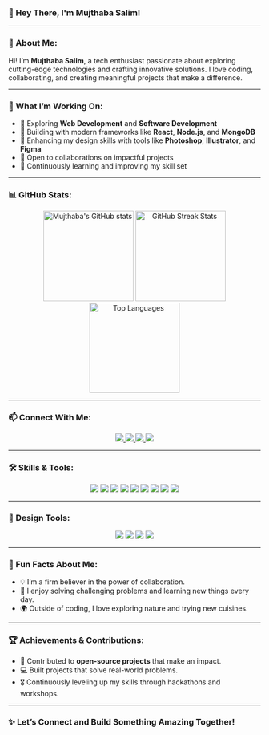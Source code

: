 ### 👋 Hey There, I'm Mujthaba Salim!
---

### 🌟 About Me:
Hi! I’m **Mujthaba Salim**, a tech enthusiast passionate about exploring cutting-edge technologies and crafting innovative solutions. I love coding, collaborating, and creating meaningful projects that make a difference.  

---

### 🚀 What I’m Working On:
- 🔭 Exploring **Web Development** and **Software Development**  
- 🌱 Building with modern frameworks like **React**, **Node.js**, and **MongoDB**  
- 🎨 Enhancing my design skills with tools like **Photoshop**, **Illustrator**, and **Figma**  
- 🤝 Open to collaborations on impactful projects  
- 📖 Continuously learning and improving my skill set  

---

### 📊 GitHub Stats:
<div align="center">
  <img src="https://github-readme-stats.vercel.app/api?username=mujthabasalim&show_icons=true&theme=radical&count_private=true&hide=stars&line_height=30" alt="Mujthaba's GitHub stats" height="180" />
  <img src="https://github-readme-streak-stats.herokuapp.com/?user=mujthabasalim&theme=radical" alt="GitHub Streak Stats" height="180" />
</div>
<div align="center">
  <img src="https://github-readme-stats.vercel.app/api/top-langs/?username=mujthabasalim&layout=compact&theme=radical&langs_count=6" alt="Top Languages" height="180" />
</div>

---

### 📫 Connect With Me:
<div align="center">
  <a href="https://www.linkedin.com/in/mujthaba-salim-8bb6b6317">
    <img src="https://img.shields.io/badge/-Mujthaba%20Salim-blue?style=for-the-badge&logo=Linkedin&logoColor=white" />
  </a>
  <a href="https://github.com/mujthaba">
    <img src="https://img.shields.io/badge/-GitHub-black?style=for-the-badge&logo=github&logoColor=white" />
  </a>
  <a href="https://mujthaba.github.io">
    <img src="https://img.shields.io/badge/Portfolio-Visit-blueviolet?style=for-the-badge&logo=web&logoColor=white" />
  </a>
  <a href="mailto:mujthaba@example.com">
    <img src="https://img.shields.io/badge/Email-Contact%20Me-red?style=for-the-badge&logo=gmail&logoColor=white" />
  </a>
</div>

---

### 🛠️ Skills & Tools:
<div align="center">
  <img src="https://img.shields.io/badge/-JavaScript-F7DF1E?style=for-the-badge&logo=javascript&logoColor=black" />
  <img src="https://img.shields.io/badge/-React-61DAFB?style=for-the-badge&logo=react&logoColor=white" />
  <img src="https://img.shields.io/badge/-Node.js-339933?style=for-the-badge&logo=node.js&logoColor=white" />
  <img src="https://img.shields.io/badge/-MongoDB-47A248?style=for-the-badge&logo=mongodb&logoColor=white" />
  <img src="https://img.shields.io/badge/-Git-F05032?style=for-the-badge&logo=git&logoColor=white" />
  <img src="https://img.shields.io/badge/-VS%20Code-007ACC?style=for-the-badge&logo=visual-studio-code&logoColor=white" />
  <img src="https://img.shields.io/badge/-HTML5-E34F26?style=for-the-badge&logo=html5&logoColor=white" />
  <img src="https://img.shields.io/badge/-CSS3-1572B6?style=for-the-badge&logo=css3&logoColor=white" />
  <img src="https://img.shields.io/badge/-Python-3776AB?style=for-the-badge&logo=python&logoColor=white" />
</div>

---

### 🎨 Design Tools:
<div align="center">
  <img src="https://img.shields.io/badge/-Adobe%20Photoshop-31A8FF?style=for-the-badge&logo=adobe-photoshop&logoColor=white" />
  <img src="https://img.shields.io/badge/-Adobe%20Illustrator-FF9A00?style=for-the-badge&logo=adobe-illustrator&logoColor=white" />
  <img src="https://img.shields.io/badge/-Figma-F24E1E?style=for-the-badge&logo=figma&logoColor=white" />
  <img src="https://img.shields.io/badge/-Canva-00C4CC?style=for-the-badge&logo=canva&logoColor=white" />
</div>

---

### 🎯 Fun Facts About Me:
- 💡 I’m a firm believer in the power of collaboration.  
- 🧠 I enjoy solving challenging problems and learning new things every day.  
- 🌍 Outside of coding, I love exploring nature and trying new cuisines.  

---

### 🏆 Achievements & Contributions:
- 🏅 Contributed to **open-source projects** that make an impact.  
- 💻 Built projects that solve real-world problems.  
- 🎖 Continuously leveling up my skills through hackathons and workshops.  

---

### ✨ Let’s Connect and Build Something Amazing Together!
